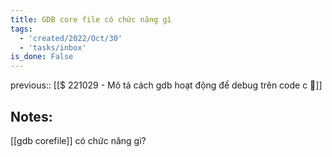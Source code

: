 ```yaml
---
title: GDB core file có chức năng gì
tags:
  - 'created/2022/Oct/30'
  - 'tasks/inbox'
is_done: False
---
```

previous:: [[$ 221029 - Mô tả cách gdb hoạt động để debug trên code c 🔎]]

## Notes:
[[gdb corefile]] có chức năng gì?
